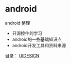 # android
android 整理

* 开源控件的学习
* android的一些基础知识点
* android开发工具和资料来源

目录：
  [UIDESIGN](https://github.com/chinabosh/android/tree/master/UIDESIGN)
